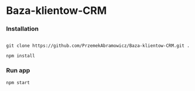 # Baza-klientow-CRM

### Installation

```

git clone https://github.com/PrzemekAbramowicz/Baza-klientow-CRM.git .

npm install

```

### Run app

 
```
npm start

```
